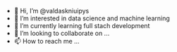 - 👋 Hi, I’m @valdaskniuipys
- 👀 I’m interested in data science and machine learning
- 🌱 I’m currently learning full stach development
- 💞️ I’m looking to collaborate on ...
- 📫 How to reach me ...

<!---
valdaskniuipys/valdaskniuipys is a ✨ special ✨ repository because its `README.md` (this file) appears on your GitHub profile.
You can click the Preview link to take a look at your changes.
--->
